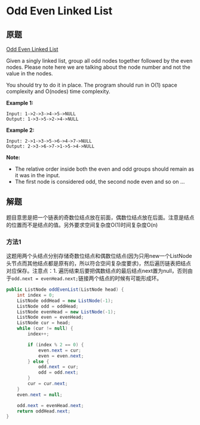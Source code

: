 # Odd Even Linked List

## 原题

[Odd Even Linked List](<https://leetcode.com/explore/interview/card/top-interview-questions-medium/107/linked-list/784/>)

Given a singly linked list, group all odd nodes together followed by the even nodes. Please note here we are talking about the node number and not the value in the nodes.

You should try to do it in place. The program should run in O(1) space complexity and O(nodes) time complexity.

**Example 1:**

```
Input: 1->2->3->4->5->NULL
Output: 1->3->5->2->4->NULL
```

**Example 2:**

```
Input: 2->1->3->5->6->4->7->NULL
Output: 2->3->6->7->1->5->4->NULL
```

**Note:**

- The relative order inside both the even and odd groups should remain as it was in the input.
- The first node is considered odd, the second node even and so on ...

## 解题

题目意思是把一个链表的奇数位结点放在前面，偶数位结点放在后面。注意是结点的位置而不是结点的值。另外要求空间复杂度O(1)时间复杂度O(n)

### 方法1

这题用两个头结点分别存储奇数位结点和偶数位结点(因为只用new一个ListNode头节点而其他结点都是原有的，所以符合空间复杂度要求)，然后遍历链表把结点对应保存。注意点：1. 遍历结束后要把偶数结点的最后结点next置为null，否则由于`odd.next = evenHead.next;`链接两个结点的时候有可能形成环。

```java
public ListNode oddEvenList(ListNode head) {
    int index = 0;
    ListNode oddHead = new ListNode(-1);
    ListNode odd = oddHead;
    ListNode evenHead = new ListNode(-1);
    ListNode even = evenHead;
    ListNode cur = head;
    while (cur != null) {
        index++;

        if (index % 2 == 0) {
            even.next = cur;
            even = even.next;
        } else {
            odd.next = cur;
            odd = odd.next;
        }
        cur = cur.next;
    }
    even.next = null;

    odd.next = evenHead.next;
    return oddHead.next;
}
```



